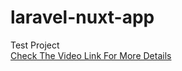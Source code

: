 # laravel-nuxt-app
Test Project <br>
[ Check The Video Link For More Details](https://drive.google.com/drive/folders/1yUavBN7iZMtCXlgIWvZT90-Kp8-yJfic?usp=sharing)
